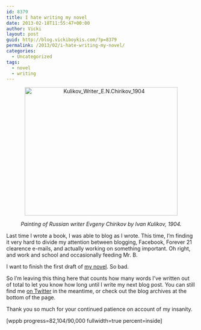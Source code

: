 ```yaml
---
id: 8379
title: I hate writing my novel
date: 2013-02-18T11:55:47+00:00
author: Vicki
layout: post
guid: http://blog.vickiboykis.com/?p=8379
permalink: /2013/02/i-hate-writing-my-novel/
categories:
  - Uncategorized
tags:
  - novel
  - writing
---
```

<p style="text-align: center;">
  <a href="http://blog.vickiboykis.com/wp-content/uploads/2013/02/Kulikov_Writer_E.N.Chirikov_1904.jpg"><img class="aligncenter  wp-image-8387" alt="Kulikov_Writer_E.N.Chirikov_1904" src="http://blog.vickiboykis.com/wp-content/uploads/2013/02/Kulikov_Writer_E.N.Chirikov_1904-580x487.jpg" width="406" height="341" /></a>
</p>

<p style="text-align: center;">
  <em>Painting of Russian writer Evgeny Chirikov by Ivan Kulikov, 1904.</em>
</p>

Last time I wrote a book, I was able to blog as I wrote. This time, I&#8217;m finding it very hard to divide my attention between blogging, Facebook, Forever 21 clearence e-mails, and actually working on something important. Oh right, and work and school and occasionally feeding Mr. B.

I want to finish the first draft of <a href="http://blog.vickiboykis.com/2013/02/writing-with-others/" target="_blank">my novel</a>. So bad.

So I&#8217;m leaving this thing here that counts how many words I&#8217;ve written out of total to let you know how long until I write my next blog post. You can still find me <a href="http://twitter.com/vboykis" target="_blank">on Twitter</a> in the meantime, or check out the blog archives at the bottom of the page.

Thank you so much for your continued patience on account of my insanity.

[wppb progress=82,104/90,000 fullwidth=true percent=inside]